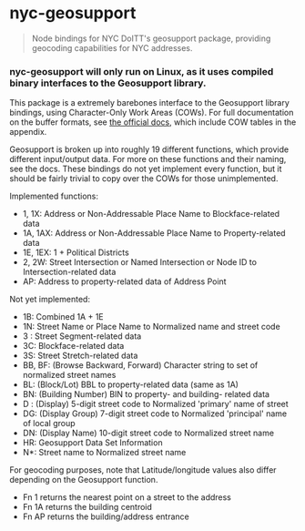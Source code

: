 # nyc-geosupport

> Node bindings for NYC DoITT's geosupport package, providing geocoding capabilities for NYC addresses.

### nyc-geosupport will only run on Linux, as it uses compiled binary interfaces to the Geosupport library.

This package is a extremely barebones interface to the Geosupport library bindings, using Character-Only Work Areas (COWs).
For full documentation on the buffer formats, see
[the official docs](http://www1.nyc.gov/assets/planning/download/pdf/data-maps/open-data/upg.pdf?r=17d),
which include COW tables in the appendix.

Geosupport is broken up into roughly 19 different functions, which provide
different input/output data. For more on these functions and their naming,
see the docs. These bindings do not yet implement every function, but it
should be fairly trivial to copy over the COWs for those unimplemented.

Implemented functions:
  - 1, 1X: Address or Non-Addressable Place Name to Blockface-related data
  - 1A, 1AX: Address or Non-Addressable Place Name to Property-related data
  - 1E, 1EX: 1 + Political Districts
  - 2, 2W: Street Intersection or Named Intersection or Node ID to Intersection-related data
  - AP: Address to property-related data of Address Point

Not yet implemented:
  - 1B: Combined 1A + 1E
  - 1N: Street Name or Place Name to Normalized name and street code
  - 3 : Street Segment-related data
  - 3C: Blockface-related data
  - 3S: Street Stretch-related data
  - BB, BF: (Browse Backward, Forward) Character string to set of normalized street names
  - BL: (Block/Lot) BBL to property-related data (same as 1A)
  - BN: (Building Number) BIN to property- and building- related data
  - D : (Display) 5-digit street code to Normalized 'primary' name of street
  - DG: (Display Group) 7-digit street code to Normalized 'principal' name of local group
  - DN: (Display Name) 10-digit street code to Normalized street name
  - HR: Geosupport Data Set Information
  - N*: Street name to Normalized street name

For geocoding purposes, note that Latitude/longitude values also differ depending on the Geosupport function.
  - Fn 1 returns the nearest point on a street to the address
  - Fn 1A returns the building centroid
  - Fn AP returns the building/address entrance
